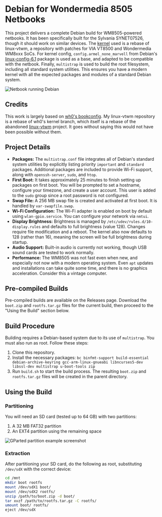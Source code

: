 # Debian for Wondermedia 8505 Netbooks
This project delivers a complete Debian build for WM8505-powered netbooks. It has been specifically built for the Sylvania SYNET07526, though it should work on similar devices. The [kernel](https://github.com/lrussell887/linux-vtwm) used is a rebase of linux-vtwm, a repository with patches for VIA VT8500 and Wondermedia WM8xxx SoCs. For kernel config, `config.armel_none_marvell` from Debian's [linux-config-6.1](https://packages.debian.org/bookworm/armel/linux-config-6.1) package is used as a base, and adapted to be compatible with the netbook.  Finally, `multistrap` is used to build the root filesystem, including all standard system utilities. This ensures you have a modern kernel with all the expected packages and modules of a standard Debian system.

![Netbook running Debian](https://i.imgur.com/73nZJa5.png)

## Credits
This work is largely based on [wh0's bookconfig](https://github.com/wh0/bookconfig). My linux-vtwm repository is a rebase of wh0's kernel branch, which itself is a rebase of the abandoned [linux-vtwm](https://github.com/linux-wmt/linux-vtwm) project. It goes without saying this would not have been possible without them.

## Project Details
- **Packages:** The `multistrap.conf` file integrates all of Debian's standard system utilities by explicitly listing priority `important` and `standard` packages. Additional packages are included to provide Wi-Fi support, along with `openssh-server`, `sudo`, and `htop`.
- **First Boot:** It takes approximately 25 minutes to finish setting up packages on first boot. You will be prompted to set a hostname, configure your timezone, and create a user account. This user is added to the `sudo` group since a root password is not configured.
- **Swap File:** A 256 MB swap file is created and activated at first boot. It is handled by `var-swapfile.swap`.
- **Wi-Fi Configuration:** The Wi-Fi adapter is enabled on boot by default using `wlan-gpio.service`. You can configure your network via `nmtui`.
- **Display Brightness:** Brightness is managed by `/etc/udev/rules.d/10-display.rules` and defaults to full brightness (value 128). Changes require file modification and a reboot. The kernel also now defaults to 128 (rather than 16), meaning the screen will be full brightness during startup.
- **Audio Support:** Built-in audio is currently not working, though USB sound cards are tested to work normally.
- **Performance:** The WM8505 was not fast even when new, and especially not now with a modern operating system. Even `apt` updates and installations can take quite some time, and there is no graphics acceleration. Consider this a vintage computer.

## Pre-compiled Builds
Pre-compiled builds are available on the Releases page. Download the `boot.zip` and `rootfs.tar.gz` files for the current build, then proceed to the "Using the Build" section below.

## Build Procedure
Building requires a Debian-based system due to its use of `multistrap`. You must also run as root. Follow these steps:
1. Clone this repository.
2. Install the necessary packages: `bc binfmt-support build-essential debian-archive-keyring gcc-arm-linux-gnueabi libncurses5-dev libssl-dev multistrap u-boot-tools zip`
3. Run `build.sh` to start the build process. The resulting `boot.zip` and `rootfs.tar.gz` files will be created in the parent directory.

## Using the Build
### Partitioning
You will need an SD card (tested up to 64 GB) with two partitions:
1. A 32 MB FAT32 partition
2. An EXT4 partition using the remaining space

![GParted partition example screenshot](https://i.imgur.com/gRDMqo1.png)

### Extraction
After partitioning your SD card, do the following as root, substituting `/dev/sdX` with the correct device:
```bash
cd /mnt
mkdir boot rootfs
mount /dev/sdX1 boot/
mount /dev/sdX2 rootfs/
unzip /path/to/boot.zip -d boot/
tar xvzf /path/to/rootfs.tar.gz -C rootfs/
umount boot/ rootfs/
eject /dev/sdX
```
